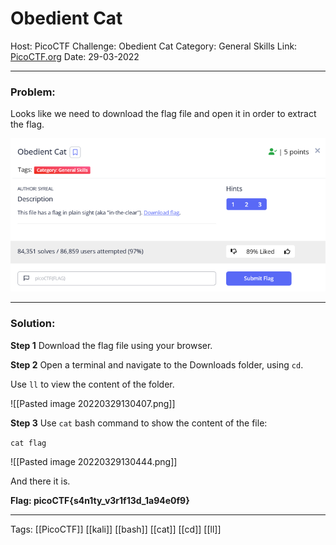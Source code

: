 # **Obedient Cat**
Host: PicoCTF 
Challenge:  Obedient Cat
Category: General Skills
Link: [PicoCTF.org](https://picoctf.org/)
Date: 29-03-2022

---

### **Problem:**
Looks like we need to download the flag file and open it in order to extract the flag.

![](./attachments/Pasted%20image%2020220329124831.png)

---

### **Solution:**

**Step 1**
Download the flag file using your browser.

**Step 2**
Open a terminal and navigate to the Downloads folder, using `cd`.

Use `ll` to view the content of the folder.

![[Pasted image 20220329130407.png]]

**Step 3**
Use `cat` bash command to show the content of the file:

`cat flag`

![[Pasted image 20220329130444.png]]

And there it is.

**Flag: picoCTF{s4n1ty_v3r1f13d_1a94e0f9}**

---
Tags: [[PicoCTF]] [[kali]] [[bash]] [[cat]] [[cd]] [[ll]]
